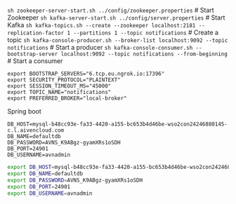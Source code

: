 `sh zookeeper-server-start.sh ../config/zookeeper.properties` # Start Zookeeper
`sh kafka-server-start.sh ../config/server.properties` # Start Kafka
`sh kafka-topics.sh --create --zookeeper localhost:2181 --replication-factor 1 --partitions 1 --topic notifications` # Create a topic
`sh kafka-console-producer.sh --broker-list localhost:9092 --topic notifications` # Start a producer
`sh kafka-console-consumer.sh --bootstrap-server localhost:9092 --topic notifications --from-beginning` # Start a consumer
```
export BOOTSTRAP_SERVERS="6.tcp.eu.ngrok.io:17396"
export SECURITY_PROTOCOL="PLAINTEXT"
export SESSION_TIMEOUT_MS="45000"
export TOPIC_NAME="notifications"
export PREFERRED_BROKER="local-broker"
```

Spring boot
```
DB_HOST=mysql-b48cc93e-fa33-4420-a155-bc653b4d46be-wso2con24246880145-c.l.aivencloud.com
DB_NAME=defaultdb
DB_PASSWORD=AVNS_K9ABgz-gyamXRs1oSDH
DB_PORT=24901
DB_USERNAME=avnadmin
```

```sh
export DB_HOST=mysql-b48cc93e-fa33-4420-a155-bc653b4d46be-wso2con24246880145-c.l.aivencloud.com
export DB_NAME=defaultdb
export DB_PASSWORD=AVNS_K9ABgz-gyamXRs1oSDH
export DB_PORT=24901
export DB_USERNAME=avnadmin
```